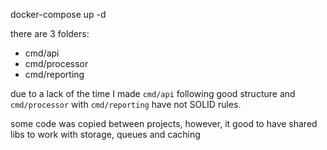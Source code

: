 docker-compose up -d

there are 3 folders:
- cmd/api
- cmd/processor
- cmd/reporting


due to a lack of the time I made `cmd/api`  following good structure and `cmd/processor` with `cmd/reporting` have not SOLID rules.

some code was copied between projects, however, it good to have shared libs to work with storage, queues and caching 


